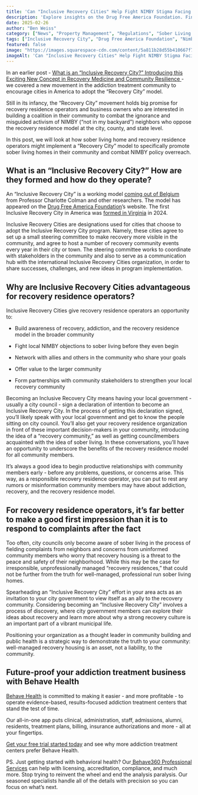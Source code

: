 ```yaml
---
title: 'Can "Inclusive Recovery Cities" Help Fight NIMBY Stigma Facing Recovery Residence Operators?'
description: 'Explore insights on the Drug Free America Foundation. Find articles on policies, advocacy & their impact on sober living and recovery communities.'
date: 2025-02-26
author: "Ben Weiss"
category: ["News", "Property Management", "Regulations", "Sober Living Management"]
tags: ["Inclusive Recovery City", "Drug Free America Foundation", "Nimbyism", "City Code"]
featured: false
image: "https://images.squarespace-cdn.com/content/5a811b28d55b410667f7bf1e/a5799d2a-aedd-4e83-a924-65691e320894/Screen+Shot+2025-02-23+at+5.42.18+PM%EF%B9%96content-type=image%EA%A4%B7png.png"
imageAlt: 'Can "Inclusive Recovery Cities" Help Fight NIMBY Stigma Facing Recovery Residence Operators?'
---
```


In an earlier post - [What is an “Inclusive Recovery City?” Introducing this Exciting New Concept in Recovery Medicine and Community Resilience ](<../13/what-is-an-inclusive-recovery-city-introducing-this-exciting-new-concept-in-recovery-medicine-and-community-resiliencenbsp.html>)\- we covered a new movement in the addiction treatment community to encourage cities in America to adopt the “Recovery City” model. 

Still in its infancy, the “Recovery City” movement holds big promise for recovery residence operators and business owners who are interested in building a coalition in their community to combat the ignorance and misguided activism of NIMBY (“not in my backyard”) neighbors who oppose the recovery residence model at the city, county, and state level. 

In this post, we will look at how sober living home and recovery residence operators might implement a “Recovery City” model to specifically promote sober living homes in their community and combat NIMBY policy overreach. 

## What is an “Inclusive Recovery City?” How are they formed and how do they operate?

An “Inclusive Recovery City” is a working model [coming out of Belgium](<../../../../../www.dfaf.org/wp-content/uploads/2024/03/Inclusive-Recovery-Cities-Intro-Pack.pdf>) from Professor Charlotte Colman and other researchers. The model has appeared on the [Drug Free America Foundation](<https://www.antistigmanetwork.org.uk/blog/inclusive-recovery-cities-a-visible-and-inclusive-way-to-challenge-stigma>)’s website. The first Inclusive Recovery City in America was [formed in Virginia](<https://www.12onyourside.com/2024/10/08/not-forgotten-richmond-becomes-first-city-us-become-an-inclusive-recovery-community/>) in 2024.

Inclusive Recovery Cities are designations used for cities that choose to adopt the Inclusive Recovery City program. Namely, these cities agree to set up a small steering committee to make recovery more visible in the community, and agree to host a number of recovery community events every year in their city or town. The steering committee works to coordinate with stakeholders in the community and also to serve as a communication hub with the international Inclusive Recovery Cities organization, in order to share successes, challenges, and new ideas in program implementation. 

## Why are Inclusive Recovery Cities advantageous for recovery residence operators?

Inclusive Recovery Cities give recovery residence operators an opportunity to: 

  * Build awareness of recovery, addiction, and the recovery residence model in the broader community

  * Fight local NIMBY objections to sober living before they even begin 

  * Network with allies and others in the community who share your goals

  * Offer value to the larger community 

  * Form partnerships with community stakeholders to strengthen your local recovery community 

Becoming an Inclusive Recovery City means having your local government - usually a city council - sign a declaration of intention to become an Inclusive Recovery City. In the process of getting this declaration signed, you’ll likely speak with your local government and get to know the people sitting on city council. You’ll also get your recovery residence organization in front of these important decision-makers in your community, introducing the idea of a “recovery community,” as well as getting councilmembers acquainted with the idea of sober living. In these conversations, you’ll have an opportunity to underscore the benefits of the recovery residence model for all community members. 

It’s always a good idea to begin productive relationships with community members early - before any problems, questions, or concerns arise. This way, as a responsible recovery residence operator, you can put to rest any rumors or misinformation community members may have about addiction, recovery, and the recovery residence model. 

## For recovery residence operators, it’s far better to make a good first impression than it is to respond to complaints after the fact

Too often, city councils only become aware of sober living in the process of fielding complaints from neighbors and concerns from uninformed community members who worry that recovery housing is a threat to the peace and safety of their neighborhood. While this may be the case for irresponsible, unprofessionally managed “recovery residences,” that could not be further from the truth for well-managed, professional run sober living homes. 

Spearheading an “Inclusive Recovery City” effort in your area acts as an invitation to your city government to view itself as an ally to the recovery community. Considering becoming an “Inclusive Recovery City” involves a process of discovery, where city government members can explore their ideas about recovery and learn more about why a strong recovery culture is an important part of a vibrant municipal life. 

Positioning your organization as a thought leader in community building and public health is a strategic way to demonstrate the truth to your community: well-managed recovery housing is an asset, not a liability, to the community.

## Future-proof your addiction treatment business with Behave Health 

[Behave Health](<https://behavehealth.com/>) is committed to making it easier - and more profitable - to operate evidence-based, results-focused addiction treatment centers that stand the test of time.

Our all-in-one app puts clinical, administration, staff, admissions, alumni, residents, treatment plans, billing, insurance authorizations and more - all at your fingertips.

[Get your free trial started today](<https://behavehealth.com/get-started>) and see why more addiction treatment centers prefer Behave Health.

PS. Just getting started with behavioral health? Our[ Behave360 Professional Services](<https://behavehealth.com/behave360>) can help with licensing, accreditation, compliance, and much more. Stop trying to reinvent the wheel and end the analysis paralysis. Our seasoned specialists handle all of the details with precision so you can focus on what’s next.